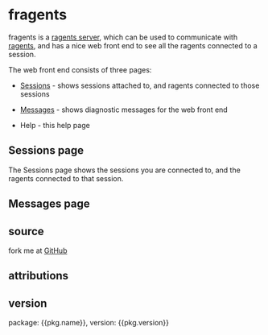 <!-- Licensed under the Apache License. See footer for details. -->

fragents
================================================================================

fragents is a
[ragents server](https://github.com/ragents/ragents-server),
which can be used to communicate with
[ragents](https://github.com/ragents/ragents),
and has a nice web front end to see all the ragents connected to a session.

The web front end consists of three pages:

- [Sessions](/) - shows sessions attached to, and ragents connected to those
  sessions

- [Messages](/messages) - shows diagnostic messages for the web front end

- Help - this help page


Sessions page
--------------------------------------------------------------------------------

The Sessions page shows the sessions you are connected to, and the ragents
connected to that session.




Messages page
--------------------------------------------------------------------------------


source
--------------------------------------------------------------------------------

fork me at [GitHub]({{pkg.homepage}})



attributions
--------------------------------------------------------------------------------



version
--------------------------------------------------------------------------------

package: {{pkg.name}}, version: {{pkg.version}}



<!--
#===============================================================================
# Copyright IBM Corp. 2014
#
# Licensed under the Apache License, Version 2.0 (the "License");
# you may not use this file except in compliance with the License.
# You may obtain a copy of the License at
#
#    http://www.apache.org/licenses/LICENSE-2.0
#
# Unless required by applicable law or agreed to in writing, software
# distributed under the License is distributed on an "AS IS" BASIS,
# WITHOUT WARRANTIES OR CONDITIONS OF ANY KIND, either express or implied.
# See the License for the specific language governing permissions and
# limitations under the License.
#===============================================================================
-->
